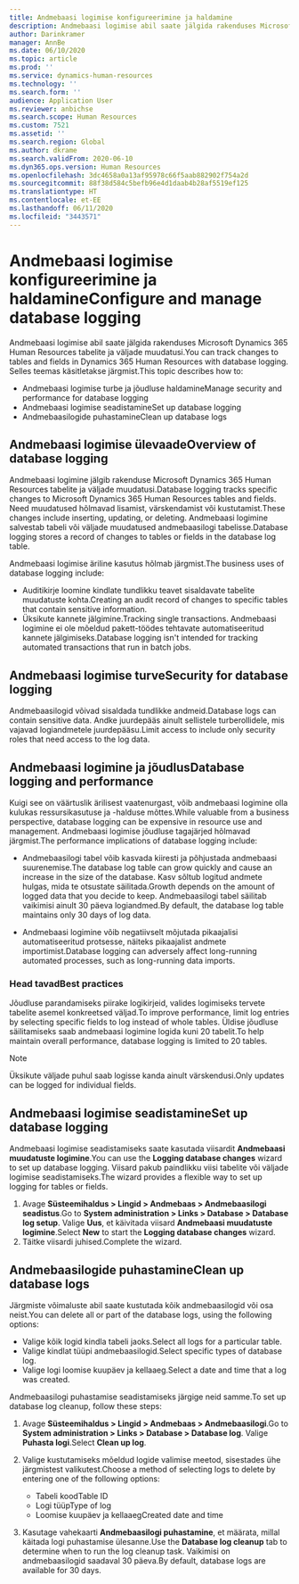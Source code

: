 ```yaml
---
title: Andmebaasi logimise konfigureerimine ja haldamine
description: Andmebaasi logimise abil saate jälgida rakenduses Microsoft Dynamics 365 Human Resources tabelite ja väljade muudatusi.
author: Darinkramer
manager: AnnBe
ms.date: 06/10/2020
ms.topic: article
ms.prod: ''
ms.service: dynamics-human-resources
ms.technology: ''
ms.search.form: ''
audience: Application User
ms.reviewer: anbichse
ms.search.scope: Human Resources
ms.custom: 7521
ms.assetid: ''
ms.search.region: Global
ms.author: dkrame
ms.search.validFrom: 2020-06-10
ms.dyn365.ops.version: Human Resources
ms.openlocfilehash: 3dc4658a0a13af95978c66f5aab882902f754a2d
ms.sourcegitcommit: 88f38d584c5befb96e4d1daab4b28af5519ef125
ms.translationtype: HT
ms.contentlocale: et-EE
ms.lasthandoff: 06/11/2020
ms.locfileid: "3443571"
---
```

# <a name="configure-and-manage-database-logging"></a><span data-ttu-id="06016-103">Andmebaasi logimise konfigureerimine ja haldamine</span><span class="sxs-lookup"><span data-stu-id="06016-103">Configure and manage database logging</span></span>

<span data-ttu-id="06016-104">Andmebaasi logimise abil saate jälgida rakenduses Microsoft Dynamics 365 Human Resources tabelite ja väljade muudatusi.</span><span class="sxs-lookup"><span data-stu-id="06016-104">You can track changes to tables and fields in Dynamics 365 Human Resources with database logging.</span></span> <span data-ttu-id="06016-105">Selles teemas käsitletakse järgmist.</span><span class="sxs-lookup"><span data-stu-id="06016-105">This topic describes how to:</span></span>

- <span data-ttu-id="06016-106">Andmebaasi logimise turbe ja jõudluse haldamine</span><span class="sxs-lookup"><span data-stu-id="06016-106">Manage security and performance for database logging</span></span>
- <span data-ttu-id="06016-107">Andmebaasi logimise seadistamine</span><span class="sxs-lookup"><span data-stu-id="06016-107">Set up database logging</span></span>
- <span data-ttu-id="06016-108">Andmebaasilogide puhastamine</span><span class="sxs-lookup"><span data-stu-id="06016-108">Clean up database logs</span></span>

## <a name="overview-of-database-logging"></a><span data-ttu-id="06016-109">Andmebaasi logimise ülevaade</span><span class="sxs-lookup"><span data-stu-id="06016-109">Overview of database logging</span></span>

<span data-ttu-id="06016-110">Andmebaasi logimine jälgib rakenduse Microsoft Dynamics 365 Human Resources tabelite ja väljade muudatusi.</span><span class="sxs-lookup"><span data-stu-id="06016-110">Database logging tracks specific changes to Microsoft Dynamics 365 Human Resources tables and fields.</span></span> <span data-ttu-id="06016-111">Need muudatused hõlmavad lisamist, värskendamist või kustutamist.</span><span class="sxs-lookup"><span data-stu-id="06016-111">These changes include inserting, updating, or deleting.</span></span> <span data-ttu-id="06016-112">Andmebaasi logimine salvestab tabeli või väljade muudatused andmebaasilogi tabelisse.</span><span class="sxs-lookup"><span data-stu-id="06016-112">Database logging stores a record of changes to tables or fields in the database log table.</span></span>

<span data-ttu-id="06016-113">Andmebaasi logimise äriline kasutus hõlmab järgmist.</span><span class="sxs-lookup"><span data-stu-id="06016-113">The business uses of database logging include:</span></span>

- <span data-ttu-id="06016-114">Auditikirje loomine kindlate tundlikku teavet sisaldavate tabelite muudatuste kohta.</span><span class="sxs-lookup"><span data-stu-id="06016-114">Creating an audit record of changes to specific tables that contain sensitive information.</span></span>
- <span data-ttu-id="06016-115">Üksikute kannete jälgimine.</span><span class="sxs-lookup"><span data-stu-id="06016-115">Tracking single transactions.</span></span> <span data-ttu-id="06016-116">Andmebaasi logimine ei ole mõeldud pakett-töödes tehtavate automatiseeritud kannete jälgimiseks.</span><span class="sxs-lookup"><span data-stu-id="06016-116">Database logging isn't intended for tracking automated transactions that run in batch jobs.</span></span>

## <a name="security-for-database-logging"></a><span data-ttu-id="06016-117">Andmebaasi logimise turve</span><span class="sxs-lookup"><span data-stu-id="06016-117">Security for database logging</span></span>

<span data-ttu-id="06016-118">Andmebaasilogid võivad sisaldada tundlikke andmeid.</span><span class="sxs-lookup"><span data-stu-id="06016-118">Database logs can contain sensitive data.</span></span> <span data-ttu-id="06016-119">Andke juurdepääs ainult sellistele turberollidele, mis vajavad logiandmetele juurdepääsu.</span><span class="sxs-lookup"><span data-stu-id="06016-119">Limit access to include only security roles that need access to the log data.</span></span>

## <a name="database-logging-and-performance"></a><span data-ttu-id="06016-120">Andmebaasi logimine ja jõudlus</span><span class="sxs-lookup"><span data-stu-id="06016-120">Database logging and performance</span></span>

<span data-ttu-id="06016-121">Kuigi see on väärtuslik ärilisest vaatenurgast, võib andmebaasi logimine olla kulukas ressursikasutuse ja -halduse mõttes.</span><span class="sxs-lookup"><span data-stu-id="06016-121">While valuable from a business perspective, database logging can be expensive in resource use and management.</span></span> <span data-ttu-id="06016-122">Andmebaasi logimise jõudluse tagajärjed hõlmavad järgmist.</span><span class="sxs-lookup"><span data-stu-id="06016-122">The performance implications of database logging include:</span></span>

- <span data-ttu-id="06016-123">Andmebaasilogi tabel võib kasvada kiiresti ja põhjustada andmebaasi suurenemise.</span><span class="sxs-lookup"><span data-stu-id="06016-123">The database log table can grow quickly and cause an increase in the size of the database.</span></span> <span data-ttu-id="06016-124">Kasv sõltub logitud andmete hulgas, mida te otsustate säilitada.</span><span class="sxs-lookup"><span data-stu-id="06016-124">Growth depends on the amount of logged data that you decide to keep.</span></span> <span data-ttu-id="06016-125">Andmebaasilogi tabel säilitab vaikimisi ainult 30 päeva logiandmed.</span><span class="sxs-lookup"><span data-stu-id="06016-125">By default, the database log table maintains only 30 days of log data.</span></span> 

- <span data-ttu-id="06016-126">Andmebaasi logimine võib negatiivselt mõjutada pikaajalisi automatiseeritud protsesse, näiteks pikaajalist andmete importimist.</span><span class="sxs-lookup"><span data-stu-id="06016-126">Database logging can adversely affect long-running automated processes, such as long-running data imports.</span></span>

### <a name="best-practices"></a><span data-ttu-id="06016-127">Head tavad</span><span class="sxs-lookup"><span data-stu-id="06016-127">Best practices</span></span>

<span data-ttu-id="06016-128">Jõudluse parandamiseks piirake logikirjeid, valides logimiseks tervete tabelite asemel konkreetsed väljad.</span><span class="sxs-lookup"><span data-stu-id="06016-128">To improve performance, limit log entries by selecting specific fields to log instead of whole tables.</span></span> <span data-ttu-id="06016-129">Üldise jõudluse säilitamiseks saab andmebaasi logimine logida kuni 20 tabelit.</span><span class="sxs-lookup"><span data-stu-id="06016-129">To help maintain overall performance, database logging is limited to 20 tables.</span></span>

> [!NOTE]
> <span data-ttu-id="06016-130">Üksikute väljade puhul saab logisse kanda ainult värskendusi.</span><span class="sxs-lookup"><span data-stu-id="06016-130">Only updates can be logged for individual fields.</span></span>

## <a name="set-up-database-logging"></a><span data-ttu-id="06016-131">Andmebaasi logimise seadistamine</span><span class="sxs-lookup"><span data-stu-id="06016-131">Set up database logging</span></span>

<span data-ttu-id="06016-132">Andmebaasi logimise seadistamiseks saate kasutada viisardit **Andmebaasi muudatuste logimine**.</span><span class="sxs-lookup"><span data-stu-id="06016-132">You can use the **Logging database changes** wizard to set up database logging.</span></span> <span data-ttu-id="06016-133">Viisard pakub paindlikku viisi tabelite või väljade logimise seadistamiseks.</span><span class="sxs-lookup"><span data-stu-id="06016-133">The wizard provides a flexible way to set up logging for tables or fields.</span></span>

1. <span data-ttu-id="06016-134">Avage **Süsteemihaldus > Lingid > Andmebaas > Andmebaasilogi seadistus**.</span><span class="sxs-lookup"><span data-stu-id="06016-134">Go to **System administration > Links > Database > Database log setup**.</span></span> <span data-ttu-id="06016-135">Valige **Uus**, et käivitada viisard **Andmebaasi muudatuste logimine**.</span><span class="sxs-lookup"><span data-stu-id="06016-135">Select **New** to start the **Logging database changes** wizard.</span></span>
2. <span data-ttu-id="06016-136">Täitke viisardi juhised.</span><span class="sxs-lookup"><span data-stu-id="06016-136">Complete the wizard.</span></span>

## <a name="clean-up-database-logs"></a><span data-ttu-id="06016-137">Andmebaasilogide puhastamine</span><span class="sxs-lookup"><span data-stu-id="06016-137">Clean up database logs</span></span>

<span data-ttu-id="06016-138">Järgmiste võimaluste abil saate kustutada kõik andmebaasilogid või osa neist.</span><span class="sxs-lookup"><span data-stu-id="06016-138">You can delete all or part of the database logs, using the following options:</span></span>

- <span data-ttu-id="06016-139">Valige kõik logid kindla tabeli jaoks.</span><span class="sxs-lookup"><span data-stu-id="06016-139">Select all logs for a particular table.</span></span>
- <span data-ttu-id="06016-140">Valige kindlat tüüpi andmebaasilogid.</span><span class="sxs-lookup"><span data-stu-id="06016-140">Select specific types of database log.</span></span>
- <span data-ttu-id="06016-141">Valige logi loomise kuupäev ja kellaaeg.</span><span class="sxs-lookup"><span data-stu-id="06016-141">Select a date and time that a log was created.</span></span>

<span data-ttu-id="06016-142">Andmebaasilogi puhastamise seadistamiseks järgige neid samme.</span><span class="sxs-lookup"><span data-stu-id="06016-142">To set up database log cleanup, follow these steps:</span></span> 

1. <span data-ttu-id="06016-143">Avage **Süsteemihaldus > Lingid > Andmebaas > Andmebaasilogi**.</span><span class="sxs-lookup"><span data-stu-id="06016-143">Go to **System administration > Links > Database > Database log**.</span></span> <span data-ttu-id="06016-144">Valige **Puhasta logi**.</span><span class="sxs-lookup"><span data-stu-id="06016-144">Select **Clean up log**.</span></span>

2. <span data-ttu-id="06016-145">Valige kustutamiseks mõeldud logide valimise meetod, sisestades ühe järgmistest valikutest.</span><span class="sxs-lookup"><span data-stu-id="06016-145">Choose a method of selecting logs to delete by entering one of the following options:</span></span>

   - <span data-ttu-id="06016-146">Tabeli kood</span><span class="sxs-lookup"><span data-stu-id="06016-146">Table ID</span></span>
   - <span data-ttu-id="06016-147">Logi tüüp</span><span class="sxs-lookup"><span data-stu-id="06016-147">Type of log</span></span>
   - <span data-ttu-id="06016-148">Loomise kuupäev ja kellaaeg</span><span class="sxs-lookup"><span data-stu-id="06016-148">Created date and time</span></span>

3. <span data-ttu-id="06016-149">Kasutage vahekaarti **Andmebaasilogi puhastamine**, et määrata, millal käitada logi puhastamise ülesanne.</span><span class="sxs-lookup"><span data-stu-id="06016-149">Use the **Database log cleanup** tab to determine when to run the log cleanup task.</span></span> <span data-ttu-id="06016-150">Vaikimisi on andmebaasilogid saadaval 30 päeva.</span><span class="sxs-lookup"><span data-stu-id="06016-150">By default, database logs are available for 30 days.</span></span>
